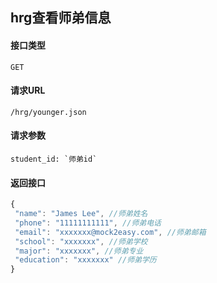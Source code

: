 ## hrg查看师弟信息
#### 接口类型
	GET
#### 请求URL
	/hrg/younger.json
#### 请求参数
	student_id: `师弟id`
#### 返回接口
```js
{
 "name": "James Lee", //师弟姓名
 "phone": "11111111111", //师弟电话
 "email": "xxxxxxx@mock2easy.com", //师弟邮箱
 "school": "xxxxxxx", //师弟学校
 "major": "xxxxxxx", //师弟专业
 "education": "xxxxxxx" //师弟学历
}
```
